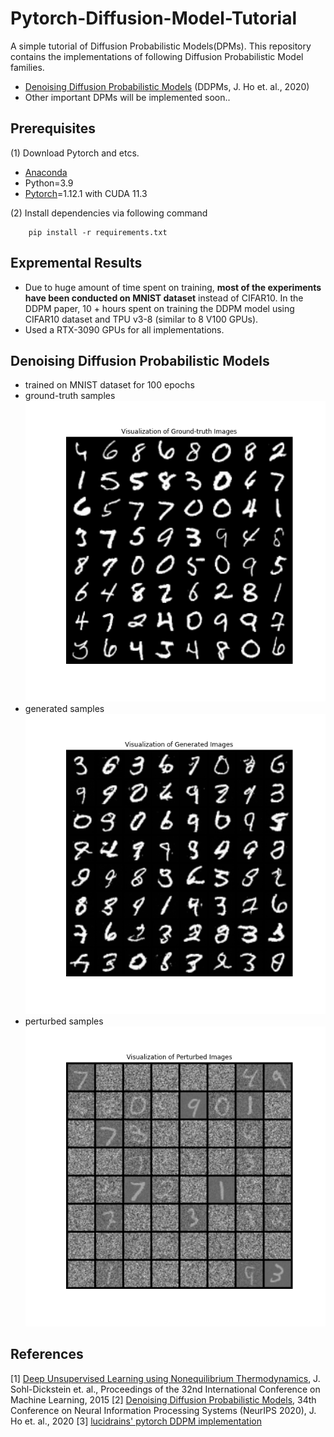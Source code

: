 # Pytorch-Diffusion-Model-Tutorial
A simple tutorial of Diffusion Probabilistic Models(DPMs). This repository contains the implementations of following Diffusion Probabilistic Model families.
* [Denoising Diffusion Probabilistic Models]((https://arxiv.org/abs/2006.11239)) (DDPMs, J. Ho et. al., 2020)
* Other important DPMs will be implemented soon..

## Prerequisites
(1) Download Pytorch and etcs.
* [Anaconda](https://www.anaconda.com/)
* Python=3.9
* [Pytorch](https://pytorch.org/)=1.12.1 with CUDA 11.3

(2) Install dependencies via following command
```
    pip install -r requirements.txt
```

## Expremental Results
* Due to huge amount of time spent on training, **most of the experiments have been conducted on  MNIST dataset** instead of CIFAR10. In the DDPM paper, 10 + hours spent on training the DDPM model using CIFAR10 dataset and TPU v3-8 (similar to 8 V100 GPUs).
* Used a RTX-3090 GPUs for all implementations.

## Denoising Diffusion Probabilistic Models
* trained on MNIST dataset for 100 epochs
* ground-truth samples
![DDPM_ground_truth](./assets/DDPM_ground_truth.png)
* generated samples
![DDPM_generated](./assets/DDPM_generated.png)
* perturbed samples
![DDPM_perturbed](./assets/DDPM_perturbed.png)


## References

[1] [Deep Unsupervised Learning using Nonequilibrium Thermodynamics](http://proceedings.mlr.press/v37/sohl-dickstein15.pdf), J. Sohl-Dickstein et. al., Proceedings of the 32nd International Conference on Machine Learning, 2015
[2] [Denoising Diffusion Probabilistic Models](https://arxiv.org/abs/2006.11239), 34th Conference on Neural Information Processing Systems (NeurIPS 2020), J. Ho et. al., 2020
[3] [lucidrains' pytorch DDPM implementation](https://github.com/lucidrains/denoising-diffusion-pytorch)




